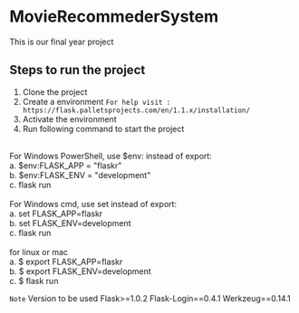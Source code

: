 # MovieRecommederSystem
This is our final year project


## Steps to run the project

1. Clone the project
2. Create a environment
  `For help visit : https://flask.palletsprojects.com/en/1.1.x/installation/`
3. Activate the environment
4. Run following command to start the project <br />
  <br />
  For Windows PowerShell, use $env: instead of export:<br />
  a. $env:FLASK_APP = "flaskr"<br />
  b. $env:FLASK_ENV = "development"<br />
  c. flask run<br />
  <br />
  For Windows cmd, use set instead of export:<br />
  a. set FLASK_APP=flaskr<br />
  b. set FLASK_ENV=development<br />
  c. flask run<br />
  <br />
  for linux or mac<br />
  a. $ export FLASK_APP=flaskr<br />
  b. $ export FLASK_ENV=development<br />
  c. $ flask run<br />
  
  
 `Note`
 Version to be used
  Flask>=1.0.2
  Flask-Login==0.4.1
  Werkzeug==0.14.1
